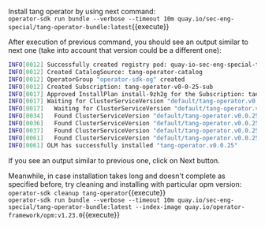 Install tang operator by using next command:  
`operator-sdk run bundle --verbose --timeout 10m quay.io/sec-eng-special/tang-operator-bundle:latest`{{execute}}

After execution of previous command, you should see an output similar to next one (take into account that version could be a different one):  
```bash
INFO[0012] Successfully created registry pod: quay-io-sec-eng-special-tang-operator-bundle-latest
INFO[0012] Created CatalogSource: tang-operator-catalog
INFO[0012] OperatorGroup "operator-sdk-og" created
INFO[0012] Created Subscription: tang-operator-v0-0-25-sub
INFO[0017] Approved InstallPlan install-9zh2g for the Subscription: tang-operator-v0-0-25-sub
INFO[0017] Waiting for ClusterServiceVersion "default/tang-operator.v0.0.25" to reach 'Succeeded' phase
INFO[0017]   Waiting for ClusterServiceVersion "default/tang-operator.v0.0.25" to appear
INFO[0034]   Found ClusterServiceVersion "default/tang-operator.v0.0.25" phase: Pending
INFO[0036]   Found ClusterServiceVersion "default/tang-operator.v0.0.25" phase: InstallReady
INFO[0037]   Found ClusterServiceVersion "default/tang-operator.v0.0.25" phase: Installing
INFO[0061]   Found ClusterServiceVersion "default/tang-operator.v0.0.25" phase: Succeeded
INFO[0061] OLM has successfully installed "tang-operator.v0.0.25"
```
If you see an output similar to previous one, click on Next button.

Meanwhile, in case installation takes long and doesn't complete as specified before, try cleaning and installing with particular opm version:\
`operator-sdk cleanup tang-operator`{{execute}}\
`operator-sdk run bundle --verbose --timeout 10m quay.io/sec-eng-special/tang-operator-bundle:latest --index-image quay.io/operator-framework/opm:v1.23.0`{{execute}}
